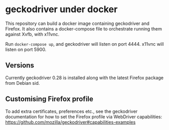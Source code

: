 # geckodriver under docker

This repository can build a docker image containing geckodriver and Firefox.
It also contains a docker-compose file to orchestrate running them against
Xvfb, with x11vnc.

Run ```docker-compose up```, and geckodriver will listen on port 4444.  x11vnc
will listen on port 5900.

## Versions

Currently geckodriver 0.28 is installed along with the latest Firefox package
from Debian sid.

## Customising Firefox profile

To add extra certificates, preferences etc., see the geckodriver documentation
for how to set the Firefox profile via WebDriver capabilities:
https://github.com/mozilla/geckodriver#capabilities-examples
